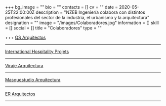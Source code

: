 +++
bg_image = ""
bio = ""
contacts = []
cv = ""
date = 2020-05-25T22:00:00Z
description = "NZEB Ingeniería colabora con distintos profesionales del sector de la industria, el urbanismo y la arquitectura"
designation = ""
image = "/images/Colaboradores.jpg"
information = []
skill = []
social = []
title = "Colaboradores"
type = ""

+++
[QS Arquitectos](https://qsarquitectos.com/)

***

[International Hospitality Projets](http://ihp-group.com/)

***

[Viraje Arquitectura](https://viraje.es/)

***

[Masquestudio Arquitectura](http://masquestudio.es/)

***

[ER Arquitectos](http://www.erarquitectos.com/es)

***